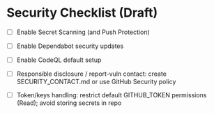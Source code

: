 # Security Checklist (Draft)

- [ ] Enable Secret Scanning (and Push Protection)
- [ ] Enable Dependabot security updates
- [ ] Enable CodeQL default setup
- [ ] Responsible disclosure / report-vuln contact: create SECURITY_CONTACT.md or use GitHub Security policy
- [ ] Token/keys handling: restrict default GITHUB_TOKEN permissions (Read); avoid storing secrets in repo

